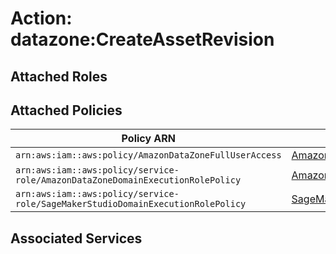 # Action: datazone:CreateAssetRevision

## Attached Roles

## Attached Policies

| Policy ARN | Policy Name |
|------------|-------------|
| `arn:aws:iam::aws:policy/AmazonDataZoneFullUserAccess` | [AmazonDataZoneFullUserAccess](../policies.md#amazondatazonefulluseraccess) |
| `arn:aws:iam::aws:policy/service-role/AmazonDataZoneDomainExecutionRolePolicy` | [AmazonDataZoneDomainExecutionRolePolicy](../policies.md#amazondatazonedomainexecutionrolepolicy) |
| `arn:aws:iam::aws:policy/service-role/SageMakerStudioDomainExecutionRolePolicy` | [SageMakerStudioDomainExecutionRolePolicy](../policies.md#sagemakerstudiodomainexecutionrolepolicy) |

## Associated Services

